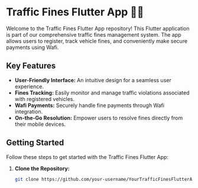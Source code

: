 # Traffic Fines Flutter App 🚗💸

Welcome to the Traffic Fines Flutter App repository! This Flutter application is part of our comprehensive traffic fines management system. The app allows users to register, track vehicle fines, and conveniently make secure payments using Wafi.

## Key Features

- **User-Friendly Interface:** An intuitive design for a seamless user experience.
- **Fines Tracking:** Easily monitor and manage traffic violations associated with registered vehicles.
- **Wafi Payments:** Securely handle fine payments through Wafi integration.
- **On-the-Go Resolution:** Empower users to resolve fines directly from their mobile devices.

## Getting Started

Follow these steps to get started with the Traffic Fines Flutter App:

1. **Clone the Repository:**
   ```bash
   git clone https://github.com/your-username/YourTrafficFinesFlutterApp.git
